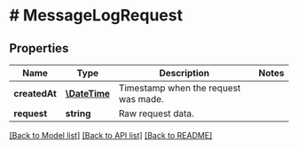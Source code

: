 # # MessageLogRequest

## Properties

Name | Type | Description | Notes
------------ | ------------- | ------------- | -------------
**createdAt** | [**\DateTime**](\DateTime.md) | Timestamp when the request was made. | 
**request** | **string** | Raw request data. | 

[[Back to Model list]](../../README.md#documentation-for-models) [[Back to API list]](../../README.md#documentation-for-api-endpoints) [[Back to README]](../../README.md)



